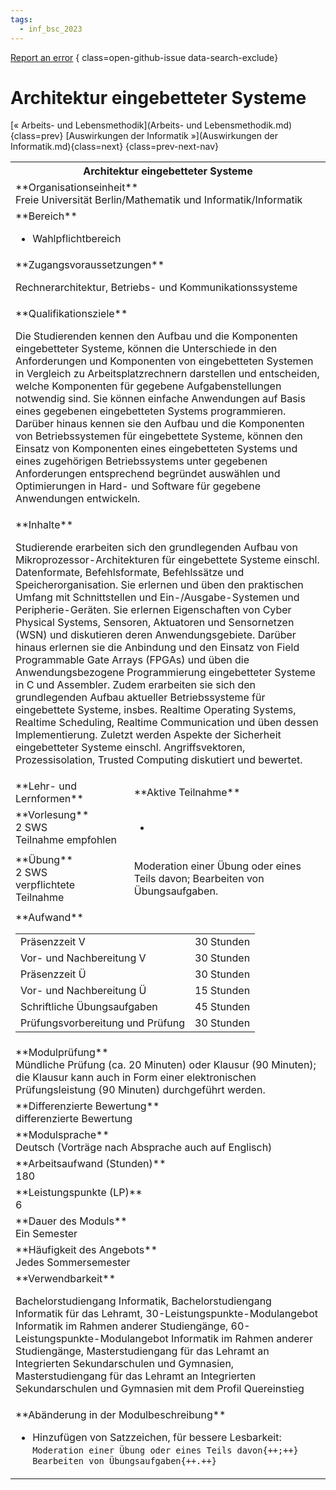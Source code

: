 ```yaml
---
tags:
  - inf_bsc_2023
---
```

[Report an error](https://github.com/SGSSGene/FUB-SUP/issues/new?title=Error%20in%20%22Architektur%20eingebetteter%20Systeme%22&body=There%20seems%20to%20be%20an%20error%20in%20module%20%22Architektur%20eingebetteter%20Systeme%22%2E%0A%0A%3CDescribe%20here%20a%20slightly%20more%20detailed%20description%20of%20what%20is%20wrong%3E&labels=bug)
{ class=open-github-issue data-search-exclude}

# Architektur eingebetteter Systeme

[« Arbeits- und Lebensmethodik](Arbeits- und Lebensmethodik.md){class=prev}
[Auswirkungen der Informatik »](Auswirkungen der Informatik.md){class=next}
{class=prev-next-nav}

<table markdown id="moduledesc">
<tr markdown class="moduledesc_head"><th colspan="2">Architektur eingebetteter Systeme </th></tr>
<tr markdown><td colspan="2">**Organisationseinheit**   <br>Freie Universität Berlin/Mathematik und Informatik/Informatik</td></tr>

<tr markdown><td colspan="2">**Bereich**<br>


- Wahlpflichtbereich

</td></tr>

<tr markdown><td colspan="2">**Zugangsvoraussetzungen** <br>

Rechnerarchitektur, Betriebs- und Kommunikationssysteme


</td></tr>
<tr markdown><td colspan="2">**Qualifikationsziele**    <br>

Die Studierenden kennen den Aufbau und die Komponenten eingebetteter
Systeme, können die Unterschiede in den Anforderungen und Komponenten von
eingebetteten Systemen in Vergleich zu Arbeitsplatzrechnern darstellen und
entscheiden, welche Komponenten für gegebene Aufgabenstellungen notwendig
sind. Sie können einfache Anwendungen auf Basis eines gegebenen
eingebetteten Systems programmieren. Darüber hinaus kennen sie den Aufbau
und die Komponenten von Betriebssystemen für eingebettete Systeme, können
den Einsatz von Komponenten eines eingebetteten Systems und eines
zugehörigen Betriebssystems unter gegebenen Anforderungen entsprechend
begründet auswählen und Optimierungen in Hard- und Software für gegebene
Anwendungen entwickeln.


</td></tr>
<tr markdown><td colspan="2">**Inhalte**                <br>

Studierende erarbeiten sich den grundlegenden Aufbau von
Mikroprozessor-Architekturen für eingebettete Systeme einschl. Datenformate,
Befehlsformate, Befehlssätze und Speicherorganisation. Sie erlernen und üben
den praktischen Umfang mit Schnittstellen und Ein-/Ausgabe-Systemen und
Peripherie-Geräten. Sie erlernen Eigenschaften von Cyber Physical Systems,
Sensoren, Aktuatoren und Sensornetzen (WSN) und diskutieren deren
Anwendungsgebiete. Darüber hinaus erlernen sie die Anbindung und den Einsatz
von Field Programmable Gate Arrays (FPGAs) und üben die Anwendungsbezogene
Programmierung eingebetteter Systeme in C und Assembler. Zudem erarbeiten
sie sich den grundlegenden Aufbau aktueller Betriebssysteme für eingebettete
Systeme, insbes. Realtime Operating Systems, Realtime Scheduling, Realtime
Communication und üben dessen Implementierung. Zuletzt werden Aspekte der
Sicherheit eingebetteter Systeme einschl. Angriffsvektoren,
Prozessisolation, Trusted Computing diskutiert und bewertet.


</td></tr>

<tr markdown><td>**Lehr- und Lernformen**</td><td>**Aktive Teilnahme**</td></tr>
<tr markdown><td> **Vorlesung** <br>2 SWS <br> Teilnahme empfohlen</td><td>

-
</td></tr>
<tr markdown><td> **Übung** <br>2 SWS <br> verpflichtete Teilnahme</td><td>

Moderation einer Übung oder eines Teils davon; Bearbeiten von Übungsaufgaben.
</td></tr>
<tr markdown><td colspan="2">**Aufwand**                <br>
<table class="aufwand_table">
<tr><td>Präsenzzeit V</td><td>30 Stunden</td></tr>
<tr><td>Vor- und Nachbereitung V</td><td>30 Stunden</td></tr>
<tr><td>Präsenzzeit Ü</td><td>30 Stunden</td></tr>
<tr><td>Vor- und Nachbereitung Ü</td><td>15 Stunden</td></tr>
<tr><td>Schriftliche Übungsaufgaben</td><td>45 Stunden</td></tr>
<tr><td>Prüfungsvorbereitung und Prüfung</td><td>30 Stunden</td></tr>
</table>

</td></tr>
<tr markdown><td colspan="2">**Modulprüfung**             <br>Mündliche Prüfung (ca. 20 Minuten) oder Klausur (90 Minuten); die Klausur
kann auch in Form einer elektronischen Prüfungsleistung (90 Minuten)
durchgeführt werden.


</td></tr>
<tr markdown><td colspan="2">**Differenzierte Bewertung** <br>differenzierte Bewertung

</td></tr>
<tr markdown><td colspan="2">**Modulsprache**             <br>Deutsch (Vorträge nach Absprache auch auf Englisch)</td></tr>
<tr markdown><td colspan="2">**Arbeitsaufwand (Stunden)** <br>180</td></tr>
<tr markdown><td colspan="2">**Leistungspunkte (LP)**     <br>6</td></tr>
<tr markdown><td colspan="2">**Dauer des Moduls**         <br>Ein Semester</td></tr>
<tr markdown><td colspan="2">**Häufigkeit des Angebots**  <br>Jedes Sommersemester</td></tr>
<tr markdown><td colspan="2">**Verwendbarkeit**           <br>

Bachelorstudiengang Informatik, Bachelorstudiengang Informatik für das
Lehramt, 30-Leistungspunkte-Modulangebot Informatik im Rahmen anderer
Studiengänge, 60-Leistungspunkte-Modulangebot Informatik im Rahmen anderer
Studiengänge, Masterstudiengang für das Lehramt an Integrierten
Sekundarschulen und Gymnasien, Masterstudiengang für das Lehramt an
Integrierten Sekundarschulen und Gymnasien mit dem Profil Quereinstieg


</td></tr>
<tr markdown><td colspan="2">**Abänderung in der Modulbeschreibung**<br>


- Hinzufügen von Satzzeichen, für bessere Lesbarkeit: `Moderation einer Übung oder eines Teils davon{++;++} Bearbeiten von Übungsaufgaben{++.++}`

</td></tr>

</table>
